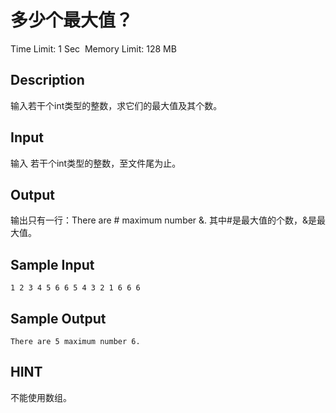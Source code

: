 # 多少个最大值？
Time Limit: 1 Sec  Memory Limit: 128 MB


## Description
输入若干个int类型的整数，求它们的最大值及其个数。

## Input
输入 若干个int类型的整数，至文件尾为止。

## Output
输出只有一行：There are # maximum number &.
其中#是最大值的个数，&是最大值。

## Sample Input
```
1 2 3 4 5 6 6 5 4 3 2 1 6 6 6

```
## Sample Output
```
There are 5 maximum number 6.

```

## HINT
不能使用数组。